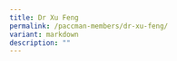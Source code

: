 ```yaml
---
title: Dr Xu Feng
permalink: /paccman-members/dr-xu-feng/
variant: markdown
description: ""
---
```

